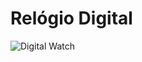 # Relógio Digital


![Digital Watch](https://user-images.githubusercontent.com/122700935/217115292-6f12aa20-1b23-4560-9913-ee907fb39707.jpg)
